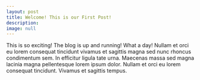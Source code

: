```yaml
---
layout: post
title: Welcome! This is our First Post!
description: 
image: null
---
```

This is so exciting! The blog is up and running! What a day! Nullam et orci eu lorem consequat tincidunt vivamus et sagittis magna sed nunc rhoncus condimentum sem. In efficitur ligula tate urna. Maecenas massa sed magna lacinia magna pellentesque lorem ipsum dolor. Nullam et orci eu lorem consequat tincidunt. Vivamus et sagittis tempus.